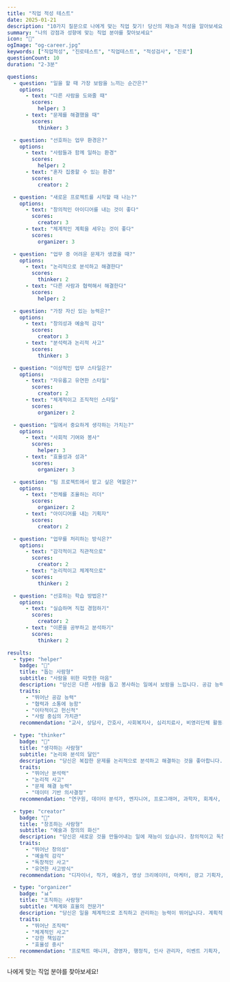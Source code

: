 ```yaml
---
title: "직업 적성 테스트"
date: 2025-01-21
description: "10가지 질문으로 나에게 맞는 직업 찾기! 당신의 재능과 적성을 알아보세요"
summary: "나의 강점과 성향에 맞는 직업 분야를 찾아보세요"
icon: "💼"
ogImage: "og-career.jpg"
keywords: ["직업적성", "진로테스트", "직업테스트", "적성검사", "진로"]
questionCount: 10
duration: "2-3분"

questions:
  - question: "일을 할 때 가장 보람을 느끼는 순간은?"
    options:
      - text: "다른 사람을 도와줄 때"
        scores:
          helper: 3
      - text: "문제를 해결했을 때"
        scores:
          thinker: 3

  - question: "선호하는 업무 환경은?"
    options:
      - text: "사람들과 함께 일하는 환경"
        scores:
          helper: 2
      - text: "혼자 집중할 수 있는 환경"
        scores:
          creator: 2

  - question: "새로운 프로젝트를 시작할 때 나는?"
    options:
      - text: "창의적인 아이디어를 내는 것이 좋다"
        scores:
          creator: 3
      - text: "체계적인 계획을 세우는 것이 좋다"
        scores:
          organizer: 3

  - question: "업무 중 어려운 문제가 생겼을 때?"
    options:
      - text: "논리적으로 분석하고 해결한다"
        scores:
          thinker: 2
      - text: "다른 사람과 협력해서 해결한다"
        scores:
          helper: 2

  - question: "가장 자신 있는 능력은?"
    options:
      - text: "창의성과 예술적 감각"
        scores:
          creator: 3
      - text: "분석력과 논리적 사고"
        scores:
          thinker: 3

  - question: "이상적인 업무 스타일은?"
    options:
      - text: "자유롭고 유연한 스타일"
        scores:
          creator: 2
      - text: "체계적이고 조직적인 스타일"
        scores:
          organizer: 2

  - question: "일에서 중요하게 생각하는 가치는?"
    options:
      - text: "사회적 기여와 봉사"
        scores:
          helper: 3
      - text: "효율성과 성과"
        scores:
          organizer: 3

  - question: "팀 프로젝트에서 맡고 싶은 역할은?"
    options:
      - text: "전체를 조율하는 리더"
        scores:
          organizer: 2
      - text: "아이디어를 내는 기획자"
        scores:
          creator: 2

  - question: "업무를 처리하는 방식은?"
    options:
      - text: "감각적이고 직관적으로"
        scores:
          creator: 2
      - text: "논리적이고 체계적으로"
        scores:
          thinker: 2

  - question: "선호하는 학습 방법은?"
    options:
      - text: "실습하며 직접 경험하기"
        scores:
          creator: 2
      - text: "이론을 공부하고 분석하기"
        scores:
          thinker: 2

results:
  - type: "helper"
    badge: "🤲"
    title: "돕는 사람형"
    subtitle: "사람을 위한 따뜻한 마음"
    description: "당신은 다른 사람을 돕고 봉사하는 일에서 보람을 느낍니다. 공감 능력이 뛰어나고 따뜻한 성격의 소유자입니다."
    traits:
      - "뛰어난 공감 능력"
      - "협력과 소통에 능함"
      - "이타적이고 헌신적"
      - "사람 중심의 가치관"
    recommendation: "교사, 상담사, 간호사, 사회복지사, 심리치료사, 비영리단체 활동가 등이 잘 어울립니다."

  - type: "thinker"
    badge: "🧠"
    title: "생각하는 사람형"
    subtitle: "논리와 분석의 달인"
    description: "당신은 복잡한 문제를 논리적으로 분석하고 해결하는 것을 좋아합니다. 분석력과 문제해결 능력이 뛰어납니다."
    traits:
      - "뛰어난 분석력"
      - "논리적 사고"
      - "문제 해결 능력"
      - "데이터 기반 의사결정"
    recommendation: "연구원, 데이터 분석가, 엔지니어, 프로그래머, 과학자, 회계사, 금융 전문가 등이 잘 어울립니다."

  - type: "creator"
    badge: "🎨"
    title: "창조하는 사람형"
    subtitle: "예술과 창의의 화신"
    description: "당신은 새로운 것을 만들어내는 일에 재능이 있습니다. 창의적이고 독창적인 아이디어가 풍부합니다."
    traits:
      - "뛰어난 창의성"
      - "예술적 감각"
      - "독창적인 사고"
      - "유연한 사고방식"
    recommendation: "디자이너, 작가, 예술가, 영상 크리에이터, 마케터, 광고 기획자, 건축가 등이 잘 어울립니다."

  - type: "organizer"
    badge: "📊"
    title: "조직하는 사람형"
    subtitle: "체계와 효율의 전문가"
    description: "당신은 일을 체계적으로 조직하고 관리하는 능력이 뛰어납니다. 계획적이고 책임감이 강합니다."
    traits:
      - "뛰어난 조직력"
      - "체계적인 사고"
      - "강한 책임감"
      - "효율성 중시"
    recommendation: "프로젝트 매니저, 경영자, 행정직, 인사 관리자, 이벤트 기획자, 컨설턴트 등이 잘 어울립니다."
---
```


나에게 맞는 직업 분야를 찾아보세요!
